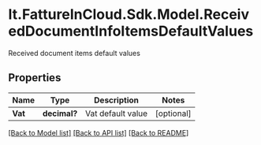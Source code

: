 # It.FattureInCloud.Sdk.Model.ReceivedDocumentInfoItemsDefaultValues
Received document items default values

## Properties

Name | Type | Description | Notes
------------ | ------------- | ------------- | -------------
**Vat** | **decimal?** | Vat default value | [optional] 

[[Back to Model list]](../README.md#documentation-for-models) [[Back to API list]](../README.md#documentation-for-api-endpoints) [[Back to README]](../README.md)

